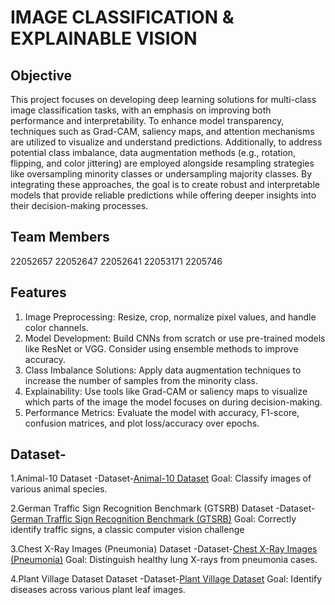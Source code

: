 # IMAGE CLASSIFICATION & EXPLAINABLE VISION 

##  Objective
This project focuses on developing deep learning solutions for multi-class image classification tasks, with an emphasis on improving both performance and interpretability. To enhance model transparency, techniques such as Grad-CAM, saliency maps, and attention mechanisms are utilized to visualize and understand predictions. Additionally, to address potential class imbalance, data augmentation methods (e.g., rotation, flipping, and color jittering) are employed alongside resampling strategies like oversampling minority classes or undersampling majority classes. By integrating these approaches, the goal is to create robust and interpretable models that provide reliable predictions while offering deeper insights into their decision-making processes.

## Team Members
22052657
22052647
22052641 
22053171
2205746

## Features
1. Image Preprocessing: Resize, crop, normalize pixel values, and handle color channels.
2. Model Development: Build CNNs from scratch or use pre-trained models like ResNet or VGG. Consider using ensemble methods to improve accuracy.
3. Class Imbalance Solutions: Apply data augmentation techniques to increase the number of samples from the minority class.
4. Explainability: Use tools like Grad-CAM or saliency maps to visualize which parts of the image the model focuses on during decision-making.
5. Performance Metrics: Evaluate the model with accuracy, F1-score, confusion matrices, and plot loss/accuracy over epochs.

## Dataset-
1.Animal-10 Dataset
-Dataset-[Animal-10 Dataset](https://www.kaggle.com/datasets/alessiocorrado99/animals10 )
Goal: Classify images of various animal species.

2.German Traffic Sign Recognition Benchmark (GTSRB) Dataset
-Dataset-[German Traffic Sign Recognition Benchmark (GTSRB)](https://benchmark.ini.rub.de/)
Goal: Correctly identify traffic signs, a classic computer vision challenge

3.Chest X-Ray Images (Pneumonia) Dataset
-Dataset-[Chest X-Ray Images (Pneumonia)](https://www.kaggle.com/datasets/paultimothymooney/chest-xray-pneumonia)
Goal: Distinguish healthy lung X-rays from pneumonia cases.

4.Plant Village Dataset Dataset
-Dataset-[Plant Village Dataset](https://www.kaggle.com/datasets/emmarex/plantdisease)
Goal: Identify diseases across various plant leaf images.

